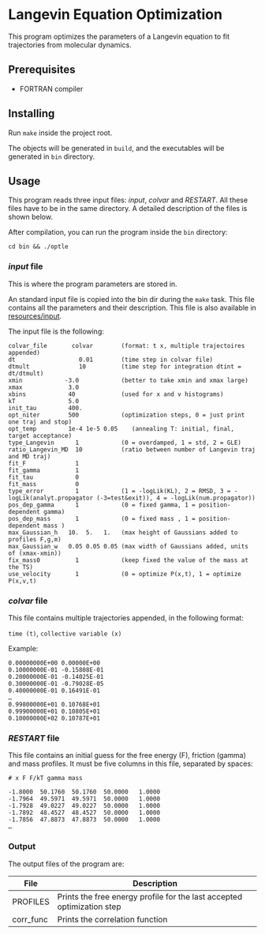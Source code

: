 # Langevin Equation Optimization

This program optimizes the parameters of a Langevin equation to fit trajectories
from molecular dynamics.

## Prerequisites

* FORTRAN compiler

## Installing

Run `make` inside the project root.

The objects will be generated in `build`, and the executables will be generated
in `bin` directory.

## Usage

This program reads three input files: _input_, _colvar_ and _RESTART_. All these
files have to be in the same directory. A detailed description of the files is
shown below.

After compilation, you can run the program inside the `bin` directory:

```
cd bin && ./optle
```

### _input_ file

This is where the program parameters are stored in.

An standard input file is copied into the bin dir during the `make` task. This
file contains all the parameters and their description. This file is also
available in [resources/input](./resources/input).

The input file is the following:

```
colvar_file       colvar        (format: t x, multiple trajectoires appended)  
dt                  0.01        (time step in colvar file)
dtmult              10          (time step for integration dtint = dt/dtmult)
xmin            -3.0            (better to take xmin and xmax large)
xmax             3.0
xbins            40             (used for x and v histograms)
kT               5.0
init_tau         400.
opt_niter        500            (optimization steps, 0 = just print one traj and stop)
opt_temp         1e-4 1e-5 0.05    (annealing T: initial, final, target acceptance)
type_Langevin      1            (0 = overdamped, 1 = std, 2 = GLE)
ratio_Langevin_MD  10           (ratio between number of Langevin traj and MD traj)
fit_F              1
fit_gamma          1
fit_tau            0
fit_mass           0
type_error         1            (1 = -logLik(KL), 2 = RMSD, 3 = -logLik(analyt.propagator (-3=test&exit)), 4 = -logLik(num.propagator))
pos_dep_gamma      1            (0 = fixed gamma, 1 = position-dependent gamma)
pos_dep_mass       1            (0 = fixed mass , 1 = position-dependent mass )
max_Gaussian_h   10.  5.   1.   (max height of Gaussians added to profiles F,g,m)
max_Gaussian_w   0.05 0.05 0.05 (max width of Gaussians added, units of (xmax-xmin))
fix_mass0          1            (keep fixed the value of the mass at the TS)
use_velocity       1            (0 = optimize P(x,t), 1 = optimize P(x,v,t)
```

### _colvar_ file

This file contains multiple trajectories appended, in the following format:

`time (t)`, `collective variable (x)`

Example:

```
0.00000000E+00 0.00000E+00
0.10000000E-01 -0.15808E-01
0.20000000E-01 -0.14025E-01
0.30000000E-01 -0.79028E-05
0.40000000E-01 0.16491E-01
…
0.99800000E+01 0.10768E+01
0.99900000E+01 0.10805E+01
0.10000000E+02 0.10787E+01
```

### _RESTART_ file

This file contains an initial guess for the free energy (F), friction (gamma)
and mass profiles. It must be five columns in this file, separated by spaces:

```
# x F F/kT gamma mass

-1.8000  50.1760  50.1760  50.0000   1.0000
-1.7964  49.5971  49.5971  50.0000   1.0000
-1.7928  49.0227  49.0227  50.0000   1.0000
-1.7892  48.4527  48.4527  50.0000   1.0000
-1.7856  47.8873  47.8873  50.0000   1.0000
…
```

### Output

The output files of the program are:

|File     |Description                                                           |
|---------|----------------------------------------------------------------------|
|PROFILES |Prints the free energy profile for the last accepted optimization step|
|corr_func|Prints the correlation function                                       |
